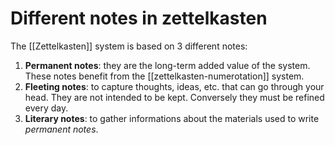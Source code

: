 # Different notes in zettelkasten

The [[Zettelkasten]] system is based on 3 different notes:

1. **Permanent notes**: they are the long-term added value of the system.
   These notes benefit from the [[zettelkasten-numerotation]] system.
2. **Fleeting notes**: to capture thoughts, ideas, etc. that can go through
   your head. They are not intended to be kept. Conversely they must be refined
   every day.
3. **Literary notes**: to gather informations about the materials used to write
   _permanent notes_.
